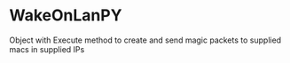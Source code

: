 # WakeOnLanPY
Object with Execute method to create and send magic packets to supplied macs in supplied IPs
